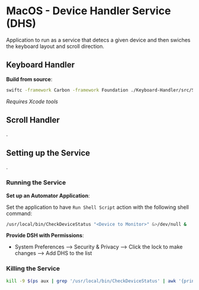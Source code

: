 # MacOS - Device Handler Service (DHS)

Application to run as a service that detecs a given device and then 
swiches the keyboard layout and scroll direction.

## Keyboard Handler

**Build from source**: 

```sh
swiftc -framework Carbon -framework Foundation ./Keyboard-Handler/src/SwitchKeyboard.swift
```

_Requires Xcode tools_

## Scroll Handler

.

## Setting up the Service

.

### Running the Service

**Set up an Automator Application**:

Set the application to have `Run Shell Script` action with the following shell command:

```sh
/usr/local/bin/CheckDeviceStatus "<Device to Monitor>" &>/dev/null &
```

**Provide DSH with Permissions**: 
- System Preferences --> Security & Privacy --> Click the lock to make changes --> Add DHS to the list

### Killing the Service

```sh
kill -9 $(ps aux | grep '/usr/local/bin/CheckDeviceStatus' | awk '{print $2}' | head -n 1)
```

